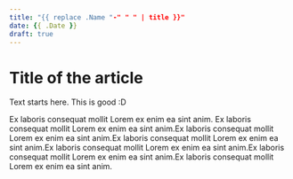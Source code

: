 ```yaml
---
title: "{{ replace .Name "-" " " | title }}"
date: {{ .Date }}
draft: true
---
```


# Title of the article

Text starts here. This is good :D

Ex laboris consequat mollit Lorem ex enim ea sint anim. Ex laboris consequat mollit Lorem ex enim ea sint anim.Ex laboris consequat mollit Lorem ex enim ea sint anim.Ex laboris consequat mollit Lorem ex enim ea sint anim.Ex laboris consequat mollit Lorem ex enim ea sint anim.Ex laboris consequat mollit Lorem ex enim ea sint anim.Ex laboris consequat mollit Lorem ex enim ea sint anim.